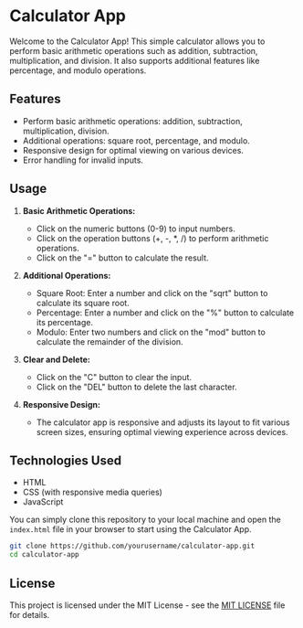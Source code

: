 
# Calculator App

Welcome to the Calculator App! This simple calculator allows you to perform basic arithmetic operations such as addition, subtraction, multiplication, and division. It also supports additional features like percentage, and modulo operations.

## Features

- Perform basic arithmetic operations: addition, subtraction, multiplication, division.
- Additional operations: square root, percentage, and modulo.
- Responsive design for optimal viewing on various devices.
- Error handling for invalid inputs.

## Usage

1. **Basic Arithmetic Operations:**
   - Click on the numeric buttons (0-9) to input numbers.
   - Click on the operation buttons (+, -, *, /) to perform arithmetic operations.
   - Click on the "=" button to calculate the result.

2. **Additional Operations:**
   - Square Root: Enter a number and click on the "sqrt" button to calculate its square root.
   - Percentage: Enter a number and click on the "%" button to calculate its percentage.
   - Modulo: Enter two numbers and click on the "mod" button to calculate the remainder of the division.

3. **Clear and Delete:**
   - Click on the "C" button to clear the input.
   - Click on the "DEL" button to delete the last character.

4. **Responsive Design:**
   - The calculator app is responsive and adjusts its layout to fit various screen sizes, ensuring optimal viewing experience across devices.

## Technologies Used

- HTML
- CSS (with responsive media queries)
- JavaScript


You can simply clone this repository to your local machine and open the `index.html` file in your browser to start using the Calculator App.

```bash
git clone https://github.com/yourusername/calculator-app.git
cd calculator-app
```
## License

This project is licensed under the MIT License - see the [MIT LICENSE](LICENSE) file for details.
